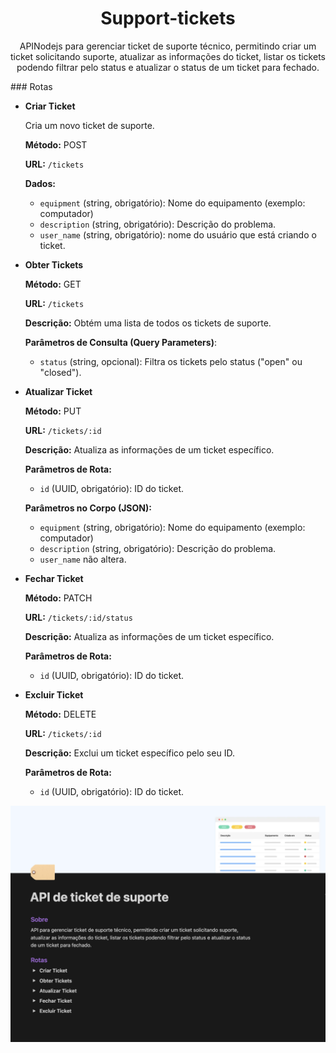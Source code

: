 <h1 align="center"> Support-tickets </h1>

<p align="center">
APINodejs para gerenciar ticket de suporte técnico, permitindo criar um ticket solicitando suporte, atualizar as informações do ticket, listar os tickets podendo filtrar pelo status e atualizar o status de um ticket para fechado.
</p>
### Rotas

- **Criar Ticket**
    
    Cria um novo ticket de suporte.
    
    **Método:** POST
    
    **URL:** `/tickets`
    
    **Dados:**
    
    - `equipment` (string, obrigatório): Nome do equipamento (exemplo: computador)
    - `description` (string, obrigatório): Descrição do problema.
    - `user_name` (string, obrigatório): nome do usuário que está criando o ticket.
- **Obter Tickets**
    
    **Método:** GET
    
    **URL:** `/tickets`
    
    **Descrição:** Obtém uma lista de todos os tickets de suporte.
    
    **Parâmetros de Consulta (Query Parameters)**:
    
    - `status` (string, opcional): Filtra os tickets pelo status ("open" ou "closed").
- **Atualizar Ticket**
    
    **Método:** PUT
    
    **URL:** `/tickets/:id`
    
    **Descrição:** Atualiza as informações de um ticket específico.
    
    **Parâmetros de Rota:**
    
    - `id` (UUID, obrigatório): ID do ticket.
    
    **Parâmetros no Corpo (JSON):**
    
    - `equipment` (string, obrigatório): Nome do equipamento (exemplo: computador)
    - `description` (string, obrigatório): Descrição do problema.
    - `user_name` não altera.
- **Fechar Ticket**
    
    **Método:** PATCH
    
    **URL:** `/tickets/:id/status`
    
    **Descrição:** Atualiza as informações de um ticket específico.
    
    **Parâmetros de Rota:**
    
    - `id` (UUID, obrigatório): ID do ticket.
- **Excluir Ticket**
    
    **Método:** DELETE
    
    **URL:** `/tickets/:id`
    
    **Descrição:** Exclui um ticket específico pelo seu ID.
    
    **Parâmetros de Rota:**
    
    - `id` (UUID, obrigatório): ID do ticket.


<p align="center">
  <img alt="License" src="https://github.com/brunooliveira7/Support-tickets/blob/main/assets/API%20de%20tickets.png">
</p>
